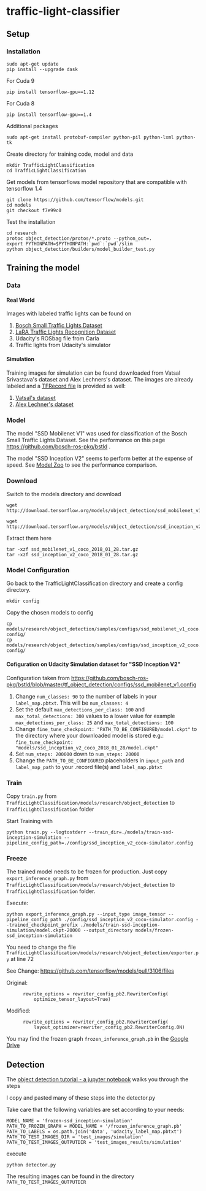 # traffic-light-classifier  

## Setup
### Installation
```
sudo apt-get update
pip install --upgrade dask
```

For Cuda 9
```
pip install tensorflow-gpu==1.12
```
For Cuda 8
```
pip install tensorflow-gpu==1.4 
```

Additional packages
```
sudo apt-get install protobuf-compiler python-pil python-lxml python-tk
```

Create directory for training code, model and data
```
mkdir TrafficLightClassification
cd TrafficLightClassification
```

Get models from tensorflows model repository that are compatible with tensorflow 1.4
```
git clone https://github.com/tensorflow/models.git
cd models
git checkout f7e99c0
```

Test the installation
```
cd research
protoc object_detection/protos/*.proto --python_out=.
export PYTHONPATH=$PYTHONPATH:`pwd`:`pwd`/slim
python object_detection/builders/model_builder_test.py
```

## Training the model
### Data
#### Real World
Images with labeled traffic lights can be found on

1.  [Bosch Small Traffic Lights Dataset](https://hci.iwr.uni-heidelberg.de/node/6132)
2.  [LaRA Traffic Lights Recognition Dataset](http://www.lara.prd.fr/benchmarks/trafficlightsrecognition)
3.  Udacity's ROSbag file from Carla
4.  Traffic lights from Udacity's simulator

#### Simulation
Training images for simulation can be found downloaded from Vatsal Srivastava's dataset and Alex Lechners's dataset. The images are already labeled and a  [TFRecord file](https://github.com/alex-lechner/Traffic-Light-Classification#23-create-a-tfrecord-file)  is provided as well:

1.  [Vatsal's dataset](https://github.com/coldKnight/TrafficLight_Detection-TensorFlowAPI#get-the-dataset)
2.  [Alex Lechner's dataset](https://www.dropbox.com/s/vaniv8eqna89r20/alex-lechner-udacity-traffic-light-dataset.zip?dl=0)

### Model 

The model "SSD Mobilenet V1" was used for classification of the Bosch Small Traffic Lights Dataset. See the performance on this page https://github.com/bosch-ros-pkg/bstld .

The model "SSD Inception V2" seems to perform better at the expense of speed. See [Model Zoo](https://github.com/tensorflow/models/blob/master/research/object_detection/g3doc/detection_model_zoo.md) to see the performance comparison.

### Download
Switch to the models directory and download 
```
wget http://download.tensorflow.org/models/object_detection/ssd_mobilenet_v1_coco_2018_01_28.tar.gz

wget http://download.tensorflow.org/models/object_detection/ssd_inception_v2_coco_2018_01_28.tar.gz
```
Extract them here
```
tar -xzf ssd_mobilenet_v1_coco_2018_01_28.tar.gz
tar -xzf ssd_inception_v2_coco_2018_01_28.tar.gz
```

### Model Configuration

Go back to the TrafficLightClassification directory and create a config directory.

```
mkdir config
```

Copy the chosen models to config
```
cp models/research/object_detection/samples/configs/ssd_mobilenet_v1_coco.config config/
cp models/research/object_detection/samples/configs/ssd_inception_v2_coco.config config/
```

#### Cofiguration on Udacity Simulation dataset for "SSD Inception V2"

Configuration taken from https://github.com/bosch-ros-pkg/bstld/blob/master/tf_object_detection/configs/ssd_mobilenet_v1.config

1.  Change  `num_classes: 90`  to the number of labels in your  `label_map.pbtxt`. This will be  `num_classes: 4`
2.  Set the default  `max_detections_per_class: 100`  and  `max_total_detections: 300`  values to a lower value for example  `max_detections_per_class: 25`  and  `max_total_detections: 100`
3.  Change  `fine_tune_checkpoint: "PATH_TO_BE_CONFIGURED/model.ckpt"`  to the directory where your downloaded model is stored e.g.:  `fine_tune_checkpoint: "models/ssd_inception_v2_coco_2018_01_28/model.ckpt"`
4.  Set  `num_steps: 200000`  down to  `num_steps: 20000`
5.  Change the  `PATH_TO_BE_CONFIGURED`  placeholders in  `input_path`  and  `label_map_path`  to your .record file(s) and  `label_map.pbtxt`

### Train
Copy `train.py` from `TrafficLightClassification/models/research/object_detection` to `TrafficLightClassification` folder

Start Training with 
```
python train.py --logtostderr --train_dir=./models/train-ssd-inception-simulation --pipeline_config_path=./config/ssd_inception_v2_coco-simulator.config
```

### Freeze
The trained model needs to be frozen for production. Just copy `export_inference_graph.py`  from `TrafficLightClassification/models/research/object_detection` to `TrafficLightClassification` folder. 

Execute:
```
python export_inference_graph.py --input_type image_tensor --pipeline_config_path ./config/ssd_inception_v2_coco-simulator.config --trained_checkpoint_prefix ./models/train-ssd-inception-simulation/model.ckpt-20000 --output_directory models/frozen-ssd_inception-simulation
```


You need to change the file `TrafficLightClassification/models/research/object_detection/exporter.py` at line 72

See Change: https://github.com/tensorflow/models/pull/3106/files

Original:
```
      rewrite_options = rewriter_config_pb2.RewriterConfig(
          optimize_tensor_layout=True)
```

Modified:
```
      rewrite_options = rewriter_config_pb2.RewriterConfig(
          layout_optimizer=rewriter_config_pb2.RewriterConfig.ON)
```

You may find the frozen graph `frozen_inference_graph.pb` in the [Google Drive](https://drive.google.com/file/d/1QMiQcQSSGDg1GJ4mLKaypd1uKZV3AhUD/view?usp=sharing)

## Detection
The [object detection tutorial - a jupyter notebook](https://github.com/tensorflow/models/blob/master/research/object_detection/object_detection_tutorial.ipynb) walks you through the steps

I copy and pasted many of these steps into the detector.py

Take care that the following variables are set according to your needs:

```
MODEL_NAME = 'frozen-ssd_inception-simulation'
PATH_TO_FROZEN_GRAPH = MODEL_NAME + '/frozen_inference_graph.pb'
PATH_TO_LABELS = os.path.join('data', 'udacity_label_map.pbtxt')
PATH_TO_TEST_IMAGES_DIR = 'test_images/simulation'
PATH_TO_TEST_IMAGES_OUTPUTDIR = 'test_images_results/simulation'
```

execute 
```
python detector.py
```
The resulting images can be found in the directory `PATH_TO_TEST_IMAGES_OUTPUTDIR`
